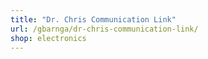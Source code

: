 ```yaml
---
title: "Dr. Chris Communication Link"
url: /gbarnga/dr-chris-communication-link/
shop: electronics
---
```


